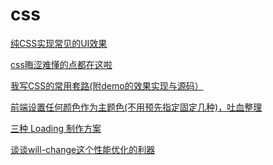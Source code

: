 # css

[纯CSS实现常见的UI效果](https://mp.weixin.qq.com/s/sGh53ngmcHsTmYrAy1G0JA)

[css晦涩难懂的点都在这啦](https://mp.weixin.qq.com/s/Oq2rkgM_cwjm3t28Q4-2Fg)

[我写CSS的常用套路(附demo的效果实现与源码）](https://mp.weixin.qq.com/s/d8Gr_nrHsNa0J2xB-qgidw)

[前端设置任何颜色作为主题色(不用预先指定固定几种)，吐血整理](https://mp.weixin.qq.com/s/mFsT8ozDkdw8X5anGzTCVA)

[三种 Loading 制作方案](https://mp.weixin.qq.com/s?__biz=Mzg2NDAzMjE5NQ==&mid=2247487621&idx=1&sn=c6c07d1056a34724158f0317753d7c74&chksm=ce6ed429f9195d3f0fcc286c45b7cb0105139b1c605b0cd6e3d47ad95abb63605256ddfe8e89&mpshare=1&scene=24&srcid=0104nmzDQV1nrl30ijPuEiGD&sharer_sharetime=1609753065056&sharer_shareid=18af4598a510ab1911de864d55f65d3a&key=ea7446b001317384cf47840649b7554a2b75f0eab702bb2fc8159ea94823f40ca607756b548aadd09410e57a94d4381c2e5d08ae5c011acec7ba8d8dd8232d6e507972f16d3a1dc1ca97c15934584ecf970f24dd578792c54f46a7ae98451c561c1a1ac1ed67b5c6b381e576880873a427f4fc4928117e2e232799fed569f226&ascene=14&uin=Mzc2MjkyMjk0MQ%3D%3D&devicetype=Windows+10+x64&version=6300002f&lang=zh_CN&exportkey=Awho8R7yno9Ku6NSRcuxYbs%3D&pass_ticket=uG0ITW7VbQre912sCs3w03oa5DNRIG3UHrL1%2FYIYsorCPizXQjGGAVEkkNHwDWci&wx_header=0)

[谈谈will-change这个性能优化的利器](https://mp.weixin.qq.com/s?__biz=MzIwNTc4OTU2NA==&mid=2247487281&idx=1&sn=9bf9c66b57c0a9b81b47af05fa8689fe&chksm=972acf22a05d46345ef4f26ad30423110535b02e865ffe572caf69e3a3ff70fa212419a0c0bc&mpshare=1&scene=24&srcid=0109heLerl1S03r1Lou8IkNV&sharer_sharetime=1610159015448&sharer_shareid=18af4598a510ab1911de864d55f65d3a&key=b32b778d3cd3c4264321c40b81623147832f3db378f99202c29edb5aa78ab0f418792ed94517ca7ed8d9af8da5c3de059f00535f3c7943f5ce100f7ed5329cd813a3f2a32d391e546e87f863397ffeb7aa107230af9f24a201fd203a1115442d2aceecccbcf05e62612d90449df2125ec7908e1985e13fb4e5986256fd47b856&ascene=14&uin=Mzc2MjkyMjk0MQ%3D%3D&devicetype=Windows+10+x64&version=6300002f&lang=zh_CN&exportkey=A%2FzP43EDznxRQDKji1ETALc%3D&pass_ticket=uG0ITW7VbQre912sCs3w03oa5DNRIG3UHrL1%2FYIYsorCPizXQjGGAVEkkNHwDWci&wx_header=0)